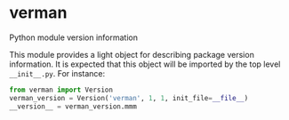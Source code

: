 verman
======

Python module version information

This module provides a light object for describing package version information. It is expected that this object will be imported by the top level ``__init__.py``. For instance:

```python
from verman import Version
verman_version = Version('verman', 1, 1, init_file=__file__)
__version__ = verman_version.mmm
```

